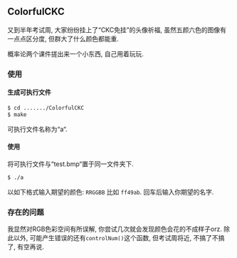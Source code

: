 ## ColorfulCKC

又到半年考试周, 大家纷纷挂上了“CKC免挂”的头像祈福, 虽然五颜六色的图像有一点点区分度, 但群大了什么颜色都能重.

概率论两个课件搓出来一个小东西, 自己用着玩玩.

### 使用

#### 生成可执行文件

```bash
$ cd ......./ColorfulCKC
$ make
```

可执行文件名称为“a“.

#### 使用

将可执行文件与“test.bmp“置于同一文件夹下.

```bash
$ ./a
```

以如下格式输入期望的颜色: `RRGGBB` 比如 `ff49ab`. 回车后输入你期望的名字.

### 存在的问题

我显然对RGB色彩空间有所误解, 你尝试几次就会发现颜色会花的不成样子orz. 除此以外, 可能产生错误的还有`controlNum()`这个函数, 但考试周将近, 不搞了不搞了, 有空再说.